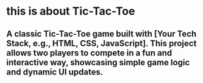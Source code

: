 # this is about Tic-Tac-Toe
## A classic Tic-Tac-Toe game built with [Your Tech Stack, e.g., HTML, CSS, JavaScript]. This project allows two players to compete in a fun and interactive way, showcasing simple game logic and dynamic UI updates.
